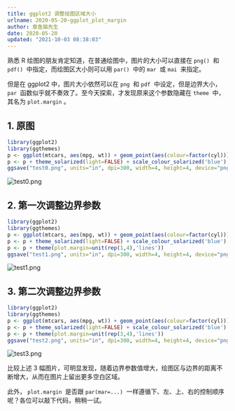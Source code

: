 ```yaml
---
title: ggplot2 调整绘图区域大小
urlname: 2020-05-20-ggplot_plot_margin
author: 章鱼猫先生
date: 2020-05-20
updated: "2021-10-03 08:38:03"
---
```


熟悉 R 绘图的朋友肯定知道，在普通绘图中，图片的大小可以直接在 `png()`  和 `pdf()`  中指定，而绘图区大小则可以用 `par()`  中的 `mar`  或 `mai`  来指定。

但是在 ggplot2 中，图片大小依然可以在 `png`  和 `pdf`  中设定，但是边界大小， `par`  函数似乎就不奏效了。至今天探索，才发现原来这个参数隐藏在 `theme`  中，其名为 `plot.margin` 。

## 1. 原图

```r
library(ggplot2)
library(ggthemes)
p <- ggplot(mtcars, aes(mpg, wt)) + geom_point(aes(colour=factor(cyl))) + guides(color=F)
p <- p + theme_solarized(light=FALSE) + scale_colour_solarized('blue')
ggsave("test0.png", units="in", dpi=300, width=4, height=4, device="png")
```

![test0.png](https://shub-1251708715.cos.ap-guangzhou.myqcloud.com/elog-cookbook-img/FsVQvwY2GAZJJU8-Uc8wHbB001in.png)

## 2. 第一次调整边界参数

```r
library(ggplot2)
library(ggthemes)
p <- ggplot(mtcars, aes(mpg, wt)) + geom_point(aes(colour=factor(cyl))) + guides(color=F)
p <- p + theme_solarized(light=FALSE) + scale_colour_solarized('blue')
p <- p + theme(plot.margin=unit(rep(1,4),'lines'))
ggsave("test1.png", units="in", dpi=300, width=4, height=4, device="png")
```

![test1.png](https://shub-1251708715.cos.ap-guangzhou.myqcloud.com/elog-cookbook-img/FlT7xm5tQQjc489eE0zd9BaCBR2v.png)

## 3. 第二次调整边界参数

```r
library(ggplot2)
library(ggthemes)
p <- ggplot(mtcars, aes(mpg, wt)) + geom_point(aes(colour=factor(cyl))) + guides(color=F)
p <- p + theme_solarized(light=FALSE) + scale_colour_solarized('blue')
p <- p + theme(plot.margin=unit(rep(3,4),'lines'))
ggsave("test2.png", units="in", dpi=300, width=4, height=4, device="png")
```

![test3.png](https://shub-1251708715.cos.ap-guangzhou.myqcloud.com/elog-cookbook-img/FlHN-gS_YGQorvGsJYBcIPSteTs2.png)

比较上述 3 幅图片，可明显发现，随着边界参数值增大，绘图区与边界的距离不断增大，从而在图片上留出更多空白区域。

此外， `plot.margin`  是否跟 `par(mar=...)`  一样遵循下、左、上、右的控制顺序呢？各位可以敲下代码，稍稍一试。
